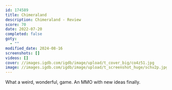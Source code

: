 ```yaml
---
id: 174589
title: Chimeraland
description: Chimeraland - Review
score: 70
date: 2022-07-20
completed: false
goty:
  - ""
modified_date: 2024-08-16
screenshots: []
videos: []
cover: //images.igdb.com/igdb/image/upload/t_cover_big/co4z51.jpg
image: //images.igdb.com/igdb/image/upload/t_screenshot_huge/schv2p.jpg
---
```

What a weird, wonderful, game. An MMO with new ideas finally.